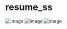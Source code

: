 # resume_ss
![image](https://user-images.githubusercontent.com/37527597/51627796-43247280-1f69-11e9-9fea-933ae16193ef.png)
![image](https://user-images.githubusercontent.com/37527597/51627936-ae6e4480-1f69-11e9-8be0-45f7c56e604d.png)
![image](https://user-images.githubusercontent.com/37527597/51628055-fee5a200-1f69-11e9-97ec-dca86c303820.png)
